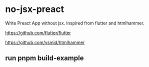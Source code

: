 # no-jsx-preact

Write Preact App without jsx. Inspired from flutter and htmlhammer.

https://github.com/flutter/flutter

https://github.com/vsmid/htmlhammer

## run pnpm build-example

